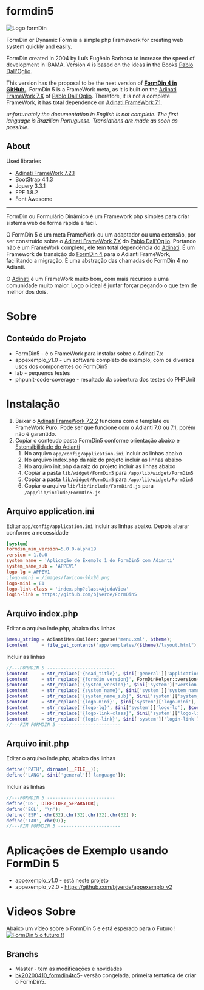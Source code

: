 # formdin5

![Logo formDin](https://raw.githubusercontent.com/bjverde/formDin/master/base/imagens/formdin_logo.png)

FormDin or Dynamic Form is a simple php Framework for creating web system quickly and easily.

FormDin created in 2004 by Luís Eugênio Barbosa to increase the speed of development in IBAMA. Version 4 is based on the ideas in the Books [Pablo Dall'Oglio](http://www.dalloglio.net/c5?livros).

This version has the proposal to be the next version of **[FormDin 4 in GitHub.](https://github.com/bjverde/formDin)**. FormDin 5 is a FrameWork meta, as it is built on the [Adinati FrameWork 7.X](https://www.adianti.com.br/) of [Pablo Dall'Oglio](http://www.dalloglio.net/ ). Therefore, it is not a complete FrameWork, it has total dependence on [Adinati FrameWork 7.1](https://www.adianti.com.br/).

*unfortunately the documentation in English is not complete. The first language is Brazilian Portuguese. Translations are made as soon as possible.*


## About

Used libraries

* [Adinati FrameWork 7.2.1](https://www.adianti.com.br/)
* BootStrap 4.1.3
* Jquery 3.3.1
* FPF 1.8.2
* Font Awesome

---

FormDin ou Formulário Dinâmico é um Framework php simples para criar sistema web de forma rápida e fácil.

O FormDin 5 é um meta FrameWork ou um adaptador ou uma extensão, por ser construído sobre o [Adinati FrameWork 7.X](https://www.adianti.com.br/) do [Pablo Dall'Oglio](http://www.dalloglio.net/). Portando não é um FrameWork completo, ele tem total dependência do [Adinati](https://www.adianti.com.br/). É um Framework de transição do [FormDin 4](https://github.com/bjverde/formDin) para o Adianti FrameWork, facilitando a migração. É uma abstração das chamadas do FormDin 4 no Adianti. 

O [Adinati](https://www.adianti.com.br/) é um FrameWork muito bom, com mais recursos e uma comunidade muito maior. Logo o ideal é juntar forçar pegando o que tem de melhor dos dois.

# Sobre

## Conteúdo do Projeto
* FormDin5 - é o FrameWork para instalar sobre o Adinati 7.x
* appexemplo_v1.0 - um software completo de exemplo, com os diversos usos dos componentes do FormDin5
* lab - pequenos testes
* phpunit-code-coverage - resultado da cobertura dos testes do PHPUnit

# Instalação
1. Baixar o [Adinati FrameWork 7.2.2](https://www.adianti.com.br/) funciona com o template ou FrameWork Puro. Pode ser que funcione com o Adianti 7.0 ou 7.1, porém não é garantido.
1. Copiar o conteudo pasta FormDin5 conforme orientação abaixo e [Estensibilidade do Adianti](https://www.adianti.com.br/framework-extensibility)
    1. No arquivo `app/config/application.ini` incluir as linhas abaixo
    1. No arquivo index.php da raiz do projeto incluir as linhas abaixo
    1. No arquivo init.php da raiz do projeto incluir as linhas abaixo
    1. Copiar a pasta `lib/widget/FormDin5` para `/app/lib/widget/FormDin5`    
    1. Copiar a pasta `lib/widget/FormDin5` para `/app/lib/widget/FormDin5`
    1. Copiar o arquivo `lib/lib/include/FormDin5.js` para `/app/lib/include/FormDin5.js`

## Arquivo application.ini
Editar `app/config/application.ini` incluir as linhas abaixo. Depois alterar conforme a necessidade
```ini
[system]
formdin_min_version=5.0.0-alpha19
version = 1.0.0
system_name = 'Aplicação de Exemplo 1 do FormDin5 com Adianti'
system_name_sub = 'APPEV1'
logo-lg = APPEV1
;logo-mini = /images/favicon-96x96.png
logo-mini = E1
logo-link-class = 'index.php?class=AjudaView'
login-link = https://github.com/bjverde/FormDin5
```

## Arquivo index.php
Editar o arquivo inde.php, abaixo das linhas
```php
$menu_string = AdiantiMenuBuilder::parse('menu.xml', $theme);
$content     = file_get_contents("app/templates/{$theme}/layout.html");
```
Incluir as linhas

```php
//---FORMDIN 5 -------------------------
$content     = str_replace('{head_title}', $ini['general']['application'], $content);
$content     = str_replace('{formdin_version}', FormDinHelper::version(), $content);
$content     = str_replace('{system_version}', $ini['system']['version'], $content);
$content     = str_replace('{system_name}', $ini['system']['system_name'], $content);
$content     = str_replace('{system_name_sub}', $ini['system']['system_name_sub'], $content);
$content     = str_replace('{logo-mini}', $ini['system']['logo-mini'], $content);
$content     = str_replace('{logo-lg}', $ini['system']['logo-lg'], $content);
$content     = str_replace('{logo-link-class}', $ini['system']['logo-link-class'], $content);
$content     = str_replace('{login-link}', $ini['system']['login-link'], $content);
//---FIM FORMDIN 5 -----------------------
```

## Arquivo init.php
Editar o arquivo inde.php, abaixo das linhas
```php
define('PATH', dirname(__FILE__));
define('LANG', $ini['general']['language']);
```
Incluir as linhas

```php
//---FORMDIN 5 -------------------------
define('DS', DIRECTORY_SEPARATOR);
define('EOL', "\n");
define('ESP', chr(32).chr(32).chr(32).chr(32) );
define('TAB', chr(9));
//---FIM FORMDIN 5 -----------------------
```


# Aplicações de Exemplo usando FormDin 5
* appexemplo_v1.0 - está neste projeto
* appexemplo_v2.0 - https://github.com/bjverde/appexemplo_v2

# Videos Sobre
Abaixo um vídeo sobre o FormDin 5 e está esperado para o Futuro !
[![FormDin 5 o futuro !!](http://img.youtube.com/vi/Sf8mQn1-CQc/0.jpg)](http://www.youtube.com/watch?v=Sf8mQn1-CQc "FormDin 5 o futuro !!")


## Branchs
* Master - tem as modificações e novidades
* [bk20200410_formdin4to5](https://github.com/bjverde/formDin5/tree/bk20200410_formdin4to5)- versão congelada, primeira tentatica de criar o FormDin5.
